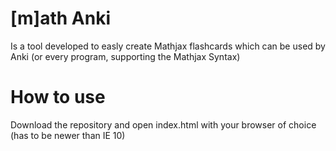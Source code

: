 # [m]ath Anki

Is a tool developed to easly create Mathjax flashcards which can be used by Anki (or every program, supporting the Mathjax Syntax)

# How to use

Download the repository and open index.html with your browser of choice (has to be newer than IE 10)